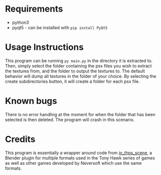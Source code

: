 # Requirements

- python3
- pyqt5 - can be installed with `pip install PyQt5`

# Usage Instructions

This program can be running `py main.py` in the directory it is extracted to. Then, simply select the folder containing the psx files you wish to extract the textures from, and the folder to output the textures to. The default behavior will dump all textures in the folder of your choice. By selecting the create subdirectories button, it will create a folder for each psx file.

# Known bugs

There is no error handling at the moment for when the folder that has been selected is then deleted. The program will crash in this scenario.

# Credits

This program is essentially a wrapper around code from [io_thps_scene](https://github.com/denetii/io_thps_scene), a Blender plugin for multiple formats used in the Tony Hawk series of games as well as other games developed by Neversoft which use the same formats.
